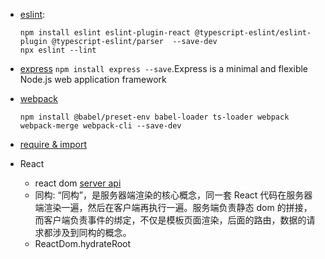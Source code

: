- [eslint](https://eslint.org/docs/latest/use/configure/): 
    ```shell
    npm install eslint eslint-plugin-react @typescript-eslint/eslint-plugin @typescript-eslint/parser  --save-dev
    npx eslint --lint
    ``` 
- [express](https://expressjs.com/) `npm install express --save`.Express is a minimal and flexible Node.js web application framework 

- [webpack](https://webpack.wuhaolin.cn/)
  ```shell
  npm install @babel/preset-env babel-loader ts-loader webpack webpack-merge webpack-cli --save-dev
  ```

- [require & import](https://www.cnblogs.com/datiangou/p/10158960.html)

- React
  - react dom [server api](https://legacy.reactjs.org/docs/react-dom-server.html)
  - 同构: “同构”，是服务器端渲染的核心概念，同一套 React 代码在服务器端渲染一遍，然后在客户端再执行一遍。服务端负责静态 dom 的拼接，而客户端负责事件的绑定，不仅是模板页面渲染，后面的路由，数据的请求都涉及到同构的概念。
  - ReactDom.hydrateRoot
